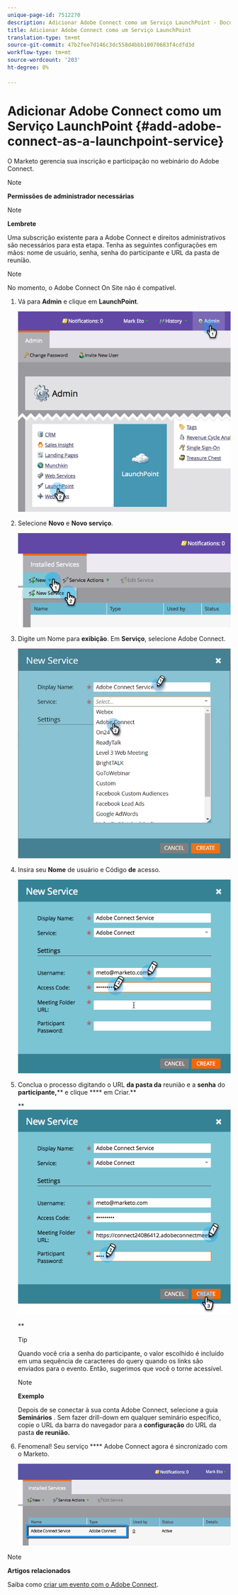 ```yaml
---
unique-page-id: 7512270
description: Adicionar Adobe Connect como um Serviço LaunchPoint - Documentos do Marketing - Documentação do produto
title: Adicionar Adobe Connect como um Serviço LaunchPoint
translation-type: tm+mt
source-git-commit: 47b2fee7d146c3dc558d4bbb10070683f4cdfd3d
workflow-type: tm+mt
source-wordcount: '203'
ht-degree: 0%

---
```



# Adicionar Adobe Connect como um Serviço LaunchPoint {#add-adobe-connect-as-a-launchpoint-service}

O Marketo gerencia sua inscrição e participação no webinário do Adobe Connect.

>[!NOTE]
>
>**Permissões de administrador necessárias**

>[!NOTE]
>
>**Lembrete**
>
>Uma subscrição existente para a Adobe Connect e direitos administrativos são necessários para esta etapa. Tenha as seguintes configurações em mãos: nome de usuário, senha, senha do participante e URL da pasta de reunião.

>[!NOTE]
>
>No momento, o Adobe Connect On Site não é compatível.

1. Vá para **Admin** e clique em **LaunchPoint**.

   ![](assets/image2015-4-22-11-3a33-3a51.png)

1. Selecione **Novo** e **Novo serviço**.

   ![](assets/image2015-4-22-11-3a40-3a19.png)

1. Digite um Nome para **exibição**. Em **Serviço**, selecione Adobe Connect.

   ![](assets/new-service-adobe-connect.png)

1. Insira seu **Nome** de usuário e Código **de** acesso.

   ![](assets/image2015-4-22-11-3a50-3a6.png)

1. Conclua o processo digitando o URL **da pasta da** reunião e a **senha** do **participante,**** e clique **** em Criar.**

   ** ![](assets/image2015-4-22-11-3a55-3a36.png)

   **

   >[!TIP]
   >
   >Quando você cria a senha do participante, o valor escolhido é incluído em uma sequência de caracteres do query quando os links são enviados para o evento. Então, sugerimos que você o torne acessível.

   >[!NOTE]
   >
   >**Exemplo**
   >
   >
   >Depois de se conectar à sua conta Adobe Connect, selecione a guia **Seminários** . Sem fazer drill-down em qualquer seminário específico, copie o URL da barra do navegador para a **configuração** do URL da pasta **de reunião.**

1. Fenomenal! Seu serviço **** Adobe Connect agora é sincronizado com o Marketo.

   ![](assets/adobe-connect-service.png)

>[!NOTE]
>
>**Artigos relacionados**
>
>Saiba como [criar um evento com o Adobe Connect](../../../product-docs/demand-generation/events/create-an-event/create-an-event-with-adobe-connect.md).

